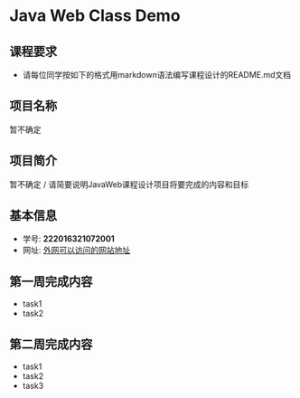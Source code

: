 # Java Web Class Demo

## 课程要求
- 请每位同学按如下的格式用markdown语法编写课程设计的README.md文档


## 项目名称
暂不确定

## 项目简介
暂不确定 / 请简要说明JavaWeb课程设计项目将要完成的内容和目标


## 基本信息
- 学号: **222016321072001**
- 网址: [外网可以访问的网站地址](http://120.79.241.229:8080/demo/login.jsp)


## 第一周完成内容
- task1
- task2

## 第二周完成内容
- task1
- task2
- task3
